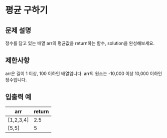 # 평균 구하기

## 문제 설명
정수를 담고 있는 배열 arr의 평균값을 return하는 함수, solution을 완성해보세요.

## 제한사항
arr은 길이 1 이상, 100 이하인 배열입니다.
arr의 원소는 -10,000 이상 10,000 이하인 정수입니다.

## 입출력 예

| arr | return |
| --- | --- |
| [1,2,3,4] | 2.5 |
| [5,5] | 5 |
